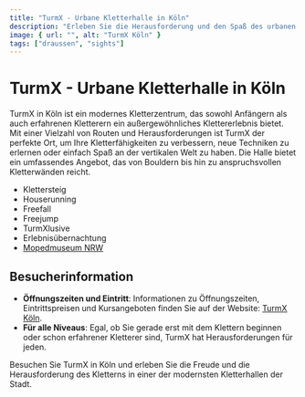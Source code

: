 ```yaml
---
title: "TurmX - Urbane Kletterhalle in Köln"
description: "Erleben Sie die Herausforderung und den Spaß des urbanen Kletterns in der TurmX Kletterhalle in Köln, einem Paradies für Kletterfans aller Niveaus"
image: { url: "", alt: "TurmX Köln" }
tags: ["draussen", "sights"]
---
```


# TurmX - Urbane Kletterhalle in Köln

TurmX in Köln ist ein modernes Kletterzentrum, das sowohl Anfängern als auch erfahrenen Kletterern ein außergewöhnliches Klettererlebnis bietet. Mit einer Vielzahl von Routen und Herausforderungen ist TurmX der perfekte Ort, um Ihre Kletterfähigkeiten zu verbessern, neue Techniken zu erlernen oder einfach Spaß an der vertikalen Welt zu haben. Die Halle bietet ein umfassendes Angebot, das von Bouldern bis hin zu anspruchsvollen Kletterwänden reicht.

- Klettersteig
- Houserunning
- Freefall
- Freejump
- TurmXlusive
- Erlebnisübernachtung
- [Mopedmuseum NRW](//erlebenswertes/mopedmuseum)

## Besucherinformation

- **Öffnungszeiten und Eintritt**: Informationen zu Öffnungszeiten, Eintrittspreisen und Kursangeboten finden Sie auf der Website: [TurmX Köln](https://turmx.de).
- **Für alle Niveaus**: Egal, ob Sie gerade erst mit dem Klettern beginnen oder schon erfahrener Kletterer sind, TurmX hat Herausforderungen für jeden.

Besuchen Sie TurmX in Köln und erleben Sie die Freude und die Herausforderung des Kletterns in einer der modernsten Kletterhallen der Stadt.
